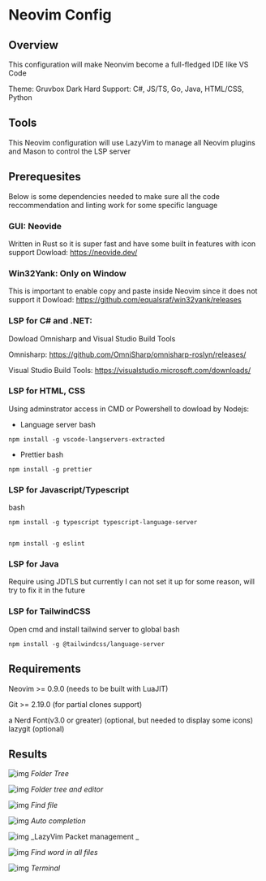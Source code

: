 # Neovim Config

## Overview

This configuration will make Neonvim become a full-fledged IDE like VS Code

Theme: Gruvbox Dark Hard
Support: C#, JS/TS, Go, Java, HTML/CSS, Python

## Tools

This Neovim configuration will use LazyVim to manage all Neovim plugins and Mason to control the LSP server

## Prerequesites

Below is some dependencies needed to make sure all the code reccommendation and linting work for some specific language

### GUI: Neovide

Written in Rust so it is super fast and have some built in features with icon support
Dowload: https://neovide.dev/

### Win32Yank: Only on Window

This is important to enable copy and paste inside Neovim since it does not support it
Dowload: https://github.com/equalsraf/win32yank/releases

### LSP for C# and .NET:

Dowload Omnisharp and Visual Studio Build Tools

Omnisharp: https://github.com/OmniSharp/omnisharp-roslyn/releases/

Visual Studio Build Tools: https://visualstudio.microsoft.com/downloads/

### LSP for HTML, CSS

Using adminstrator access in CMD or Powershell to dowload by Nodejs:

- Language server
  bash

```
npm install -g vscode-langservers-extracted
```

- Prettier
  bash

```
npm install -g prettier
```

### LSP for Javascript/Typescript

bash

```
npm install -g typescript typescript-language-server


npm install -g eslint

```

### LSP for Java

Require using JDTLS but currently I can not set it up for some reason, will try to fix it in the future

### LSP for TailwindCSS

Open cmd and install tailwind server to global
bash

```
npm install -g @tailwindcss/language-server
```

## Requirements

Neovim >= 0.9.0 (needs to be built with LuaJIT)

Git >= 2.19.0 (for partial clones support)

a Nerd Font(v3.0 or greater) (optional, but needed to display some icons)
lazygit (optional)

## Results

![img](images/1.png)
_Folder Tree_

![img](images/2.png)
_Folder tree and editor_

![img](images/3.png)
_Find file_

![img](images/4.png)
_Auto completion_

![img](images/5.png)
_LazyVim Packet management _

![img](images/6.png)
_Find word in all files_

![img](images/7.png)
_Terminal_
